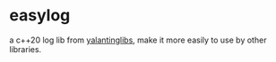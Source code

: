 # easylog
a c++20 log lib from [yalantinglibs](https://github.com/alibaba/yalantinglibs), make it more easily to use by other libraries.
